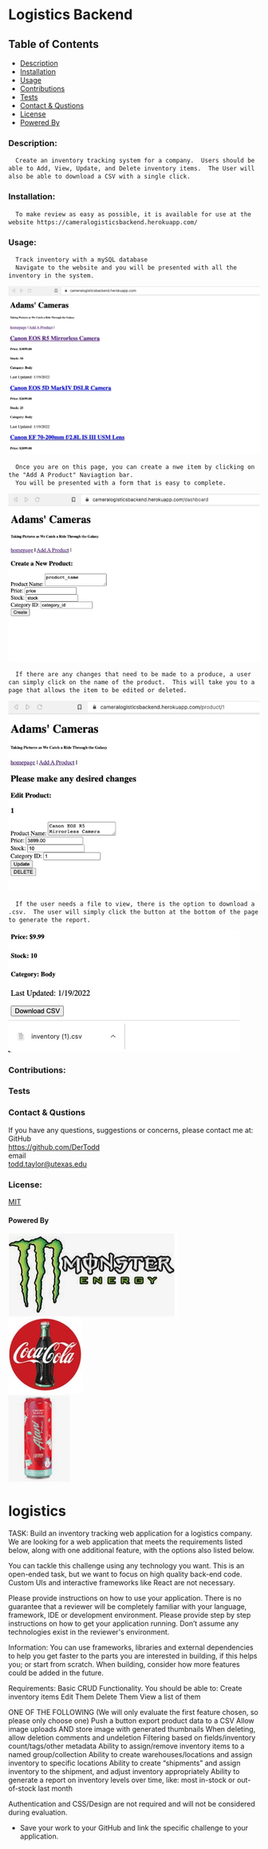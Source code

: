   # Logistics Backend

  ## Table of Contents
  * [Description](#descrip)
  * [Installation](#install)
  * [Usage](#usage)
  * [Contributions](#contri)
  * [Tests](#tests)
  * [Contact & Qustions](#contact)
  * [License](#license)
  * [Powered By](#powered-by)
  <a name='descrip'></a>
  ### Description:
      Create an inventory tracking system for a company.  Users should be able to Add, View, Update, and Delete inventory items.  The User will also be able to download a CSV with a single click.

  <a name='install'></a>
  ### Installation:
      To make review as easy as possible, it is available for use at the website https://cameralogisticsbackend.herokuapp.com/

  <a name='usage'></a>
  ### Usage: 
      Track inventory with a mySQL database
      Navigate to the website and you will be presented with all the inventory in the system.

![Main Page](./assets/images/Main.jpg)

      Once you are on this page, you can create a nwe item by clicking on the "Add A Product" Naviagtion bar.
      You will be presented with a form that is easy to complete.

![Create A New Item](./assets/images/Create.jpg)

      If there are any changes that need to be made to a produce, a user can simply click on the name of the product.  This will take you to a page that allows the item to be edited or deleted.

![Edit Inventroy](./assets/images/Edit.jpg)

      If the user needs a file to view, there is the option to download a .csv.  The user will simply click the button at the bottom of the page to generate the report.

![Generate CSV](./assets/images/Export.jpg)

  <a name='contri'></a>
  ### Contributions:
      

  <a name='tests'></a>
  ### Tests
      

  <a name='contact'></a>
  ### Contact & Qustions
  If you have any questions, suggestions or concerns, please contact me at:  
  GitHub  
  https://github.com/DerTodd  
  email  
      todd.taylor@utexas.edu  

  <a name='licnese'></a>
  ### License:
  [MIT](https://opensource.org/licenses/MIT)

  <a name='powered-by'></a>
  #### Powered By
  ![Monster](./assets/images/monster.jpg)  
  ![Coke](./assets/images/coke.jpg)  
  ![Alani Nu](./assets/images/alani_nu.jpg) 


# logistics
TASK: Build an inventory tracking web application for a logistics company. We are looking for a web application that meets the requirements listed below, along with one additional feature, with the options also listed below. 

You can tackle this challenge using any technology you want. This is an open-ended task, but we want to focus on high quality back-end code. Custom UIs and interactive frameworks like React are not necessary.

Please provide instructions on how to use your application. There is no guarantee that a reviewer will be completely familiar with your language, framework, IDE or development environment. Please provide step by step instructions on how to get your application running. Don’t assume any technologies exist in the reviewer's environment. 

Information: You can use frameworks, libraries and external dependencies to help you get faster to the parts you are interested in building, if this helps you; or start from scratch. When building, consider how more features could be added in the future. 

Requirements:
Basic CRUD Functionality. You should be able to:
Create inventory items
Edit Them
Delete Them
View a list of them

ONE OF THE FOLLOWING (We will only evaluate the first feature chosen, so please only choose one)
Push a button export product data to a CSV
Allow image uploads AND store image with generated thumbnails
When deleting, allow deletion comments and undeletion
Filtering based on fields/inventory count/tags/other metadata
Ability to assign/remove inventory items to a named group/collection
Ability to create warehouses/locations and assign inventory to specific locations
Ability to create “shipments” and assign inventory to the shipment, and adjust inventory appropriately
Ability to generate a report on inventory levels over time, like: most in-stock or out-of-stock last month

Authentication and CSS/Design are not required and will not be considered during evaluation.
* Save your work to your GitHub and link the specific challenge to your application. 

